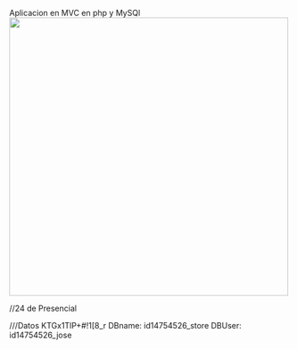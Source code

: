 Aplicacion en MVC en php y MySQl
<img src="https://raw.githubusercontent.com/Jose-developer-start/ProgramacionMVC/master/img-proyect/Captura%20de%20pantalla%20de%202021-02-03%2008-23-51.png" width="500px">

//24 de Presencial



///Datos
KTGx1TlP+#!1[8_r
DBname: id14754526_store
DBUser: id14754526_jose